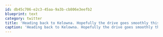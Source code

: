 ```yaml
---
id: db45c706-e2c3-45aa-9a3b-cb806e3eefb2
blueprint: text
category: twitter
title: 'Heading back to Kelowna. Hopefully the drive goes smoothly this afternoon.'
caption: 'Heading back to Kelowna. Hopefully the drive goes smoothly this afternoon.'
---
```

